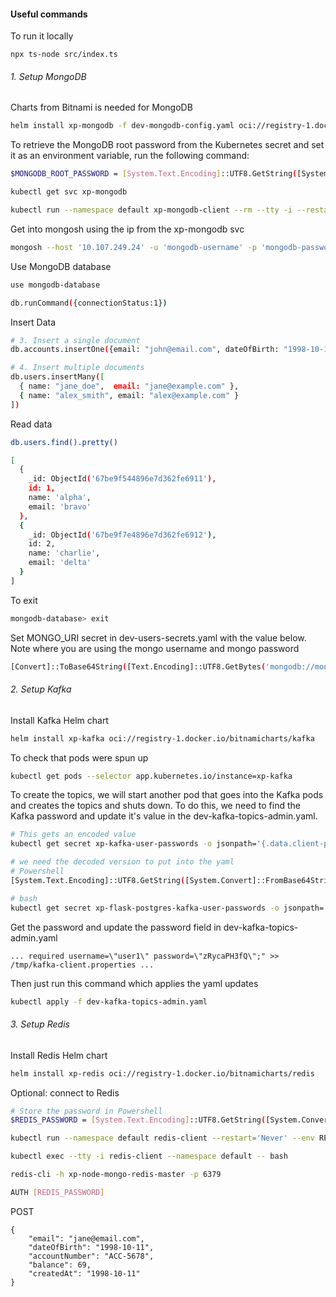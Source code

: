 #### Useful commands

To run it locally

```
npx ts-node src/index.ts
```



###### 1. Setup MongoDB

Charts from Bitnami is needed for MongoDB

```sh
helm install xp-mongodb -f dev-mongodb-config.yaml oci://registry-1.docker.io/bitnamicharts/mongodb
```

To retrieve the MongoDB root password from the Kubernetes secret and set it as an environment variable, run the following command:

```sh
$MONGODB_ROOT_PASSWORD = [System.Text.Encoding]::UTF8.GetString([System.Convert]::FromBase64String((kubectl get secret --namespace default xp-mongodb -o jsonpath="{.data.mongodb-root-password}")))

kubectl get svc xp-mongodb

kubectl run --namespace default xp-mongodb-client --rm --tty -i --restart='Never' --env="MONGODB_ROOT_PASSWORD=$MONGODB_ROOT_PASSWORD" --image docker.io/bitnami/mongodb:8.0.3-debian-12-r0 --command -- bash
```

Get into mongosh using the ip from the xp-mongodb svc 

```sh
mongosh --host '10.107.249.24' -u 'mongodb-username' -p 'mongodb-password' --authenticationDatabase 'mongodb-database'
```

Use MongoDB database

```sh
use mongodb-database
```

```sh
db.runCommand({connectionStatus:1})
```

Insert Data

```sh
# 3. Insert a single document
db.accounts.insertOne({email: "john@email.com", dateOfBirth: "1998-10-11", accountNumber:"ACC-1234", balance: 150.00, createdAt: "1998-10-11"})

# 4. Insert multiple documents
db.users.insertMany([
  { name: "jane_doe",  email: "jane@example.com" },
  { name: "alex_smith", email: "alex@example.com" }
])
```

Read data

```sh
db.users.find().pretty()
```

```sh
[
  {
    _id: ObjectId('67be9f544896e7d362fe6911'),
    id: 1,
    name: 'alpha',
    email: 'bravo'
  },
  {
    _id: ObjectId('67be9f7e4896e7d362fe6912'),
    id: 2,
    name: 'charlie',
    email: 'delta'
  }
]
```

To exit 

```sh
mongodb-database> exit
```

Set MONGO_URI secret in dev-users-secrets.yaml with the value below. Note where you are using the mongo username and mongo password

```sh
[Convert]::ToBase64String([Text.Encoding]::UTF8.GetBytes('mongodb://mongodb-username:mongodb-password@xp-mongodb.default.svc.cluster.local:27017/mongodb-database'))
```

###### 2. Setup Kafka

Install Kafka Helm chart

```sh
helm install xp-kafka oci://registry-1.docker.io/bitnamicharts/kafka
```

To check that pods were spun up

```sh
kubectl get pods --selector app.kubernetes.io/instance=xp-kafka
```

To create the topics, we will start another pod that goes into the Kafka pods and creates the topics and shuts down. To do this, we need to find the Kafka password and update it's value in the dev-kafka-topics-admin.yaml. 

```sh
# This gets an encoded value
kubectl get secret xp-kafka-user-passwords -o jsonpath='{.data.client-passwords}'

# we need the decoded version to put into the yaml
# Powershell
[System.Text.Encoding]::UTF8.GetString([System.Convert]::FromBase64String((kubectl get secret xp-kafka-user-passwords -o jsonpath='{.data.client-passwords}')))

# bash
kubectl get secret xp-flask-postgres-kafka-user-passwords -o jsonpath='{.data.client-passwords}' | base64 -d
```

Get the password and update the password field in dev-kafka-topics-admin.yaml

```
... required username=\"user1\" password=\"zRycaPH3fQ\";" >> /tmp/kafka-client.properties ...
```

Then just run this command which applies the yaml updates

```sh
kubectl apply -f dev-kafka-topics-admin.yaml
```

###### 3. Setup Redis

Install Redis Helm chart

```sh
helm install xp-redis oci://registry-1.docker.io/bitnamicharts/redis
```

Optional: connect to Redis

```sh
# Store the password in Powershell
$REDIS_PASSWORD = [System.Text.Encoding]::UTF8.GetString([System.Convert]::FromBase64String((kubectl get secret --namespace default xp-node-mongo-redis -o jsonpath="{.data.redis-password}")))

kubectl run --namespace default redis-client --restart='Never' --env REDIS_PASSWORD=$REDIS_PASSWORD  --image docker.io/bitnami/redis:7.4.2-debian-12-r4 --command -- sleep infinity

kubectl exec --tty -i redis-client --namespace default -- bash

redis-cli -h xp-node-mongo-redis-master -p 6379

AUTH [REDIS_PASSWORD]
```

POST

```
{
    "email": "jane@email.com",
    "dateOfBirth": "1998-10-11",
    "accountNumber": "ACC-5678",
    "balance": 69,
    "createdAt": "1998-10-11"
}
```
